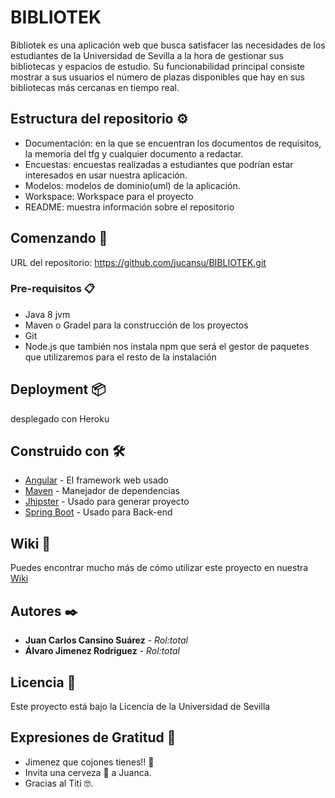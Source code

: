 
# BIBLIOTEK

Bibliotek es una aplicación web que busca satisfacer las necesidades de los estudiantes de la Universidad de Sevilla a la hora de gestionar sus bibliotecas y espacios de estudio. Su funcionabilidad principal consiste mostrar a sus usuarios el número de plazas disponibles que hay en sus bibliotecas más cercanas en tiempo real.

## Estructura del repositorio ⚙️

- Documentación: en la que se encuentran los documentos de requisitos, la memoria del tfg y cualquier documento a redactar.
- Encuestas: encuestas realizadas a estudiantes que podrían estar interesados en usar nuestra aplicación.
- Modelos: modelos de dominio(uml) de la aplicación.
- Workspace: Workspace para el proyecto
- README: muestra información sobre el repositorio

## Comenzando 🚀

URL del repositorio: https://github.com/jucansu/BIBLIOTEK.git


### Pre-requisitos 📋

- Java 8 jvm
- Maven o Gradel para la construcción de los proyectos
- Git
- Node.js que también nos instala npm que será el gestor de paquetes que utilizaremos para el resto de la instalación


## Deployment 📦

desplegado con Heroku

## Construido con 🛠️


* [Angular](https://angular.io/) - El framework web usado
* [Maven](https://maven.apache.org/) - Manejador de dependencias
* [Jhipster](https://www.jhipster.tech/) - Usado para generar proyecto
* [Spring Boot](https://rometools.github.io/rome/) - Usado para Back-end


## Wiki 📖

Puedes encontrar mucho más de cómo utilizar este proyecto en nuestra [Wiki](https://github.com/tu/proyecto/wiki)


## Autores ✒️


* **Juan Carlos Cansino Suárez** - *Rol:total* 
* **Álvaro Jimenez Rodriguez** - *Rol:total*


## Licencia 📄

Este proyecto está bajo la Licencia de la Universidad de Sevilla

## Expresiones de Gratitud 🎁

* Jimenez  que cojones tienes!! 📢
* Invita una cerveza 🍺 a Juanca. 
* Gracias al Titi 🤓.


